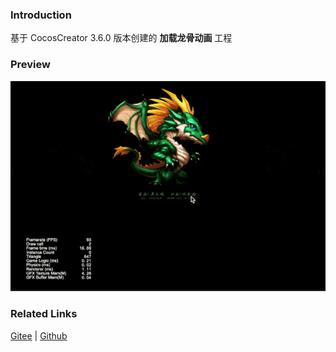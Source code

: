 ### Introduction

基于 CocosCreator 3.6.0 版本创建的 **加载龙骨动画** 工程

### Preview
![image](../../../gif/202203/2022030401.gif)

### Related Links
[Gitee](https://gitee.com/mirrors_cocos-creator/test-cases-3d/tree/v3.0/assets/cases/dragonbones) | [Github](https://github.com/cocos-creator/test-cases-3d/tree/v3.0/assets/cases/dragonbones)